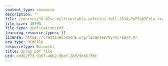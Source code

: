 ```yaml
---
content_type: resource
description: ''
file: /courses/18-02sc-multivariable-calculus-fall-2010/PnPIqh7Frlw_transcript.pdf
file_size: 40795
file_type: application/pdf
learning_resource_types: []
license: https://creativecommons.org/licenses/by-nc-sa/4.0/
ocw_type: OCWFile
resourcetype: Document
title: 3play pdf file
uid: ed362f73-916f-40b2-9bef-28f29b651fbc
---
```

